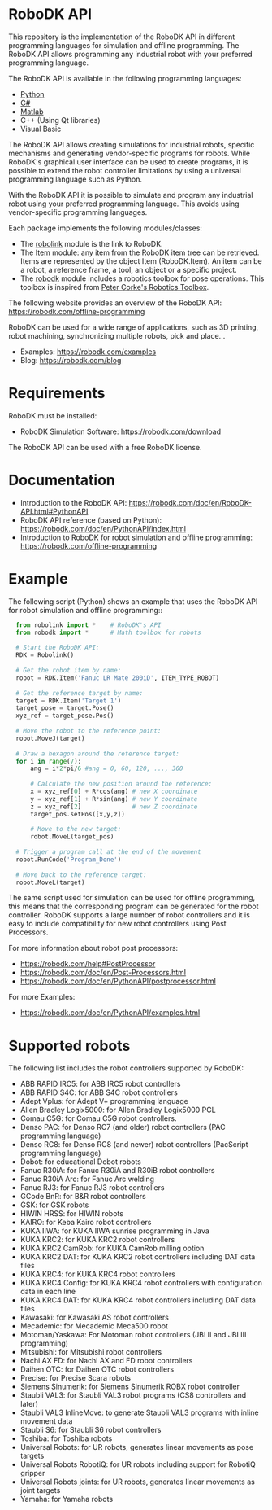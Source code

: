 RoboDK API
=========

This repository is the implementation of the RoboDK API in different programming languages for simulation and offline programming. The RoboDK API allows programming any industrial robot with your preferred programming language.

The RoboDK API is available in the following programming languages:
* [Python](https://pypi.python.org/pypi/robodk/)
* [C#](https://marketplace.visualstudio.com/items?itemName=RoboDK.RoboDK-Template)
* [Matlab](https://www.mathworks.com/matlabcentral/fileexchange/65690-robodk-api-for-matlab)
* C++ (Using Qt libraries)
* Visual Basic
   
The RoboDK API allows creating simulations for industrial robots, specific mechanisms and generating vendor-specific programs for robots.
While RoboDK's graphical user interface can be used to create programs, it is possible to extend the robot controller limitations by using a universal programming language such as Python.

With the RoboDK API it is possible to simulate and program any industrial robot using your preferred programming language. 
This avoids using vendor-specific programming languages.

Each package implements the following modules/classes:
 * The [robolink](https://robodk.com/doc/en/PythonAPI/robolink.html) module is the link to RoboDK. 
 * The [Item](https://robodk.com/doc/en/PythonAPI/robolink.html#robolink-item) module: any item from the RoboDK item tree can be retrieved. Items are represented by the object Item (RoboDK.Item). An item can be a robot, a reference frame, a tool, an object or a specific project.
 * The [robodk](https://robodk.com/doc/en/PythonAPI/robodk.html) module includes a robotics toolbox for pose operations. This toolbox is inspired from [Peter Corke's Robotics Toolbox](http://petercorke.com/Robotics_Toolbox.html).

The following website provides an overview of the RoboDK API:
https://robodk.com/offline-programming

RoboDK can be used for a wide range of applications, such as 3D printing, robot machining, synchronizing multiple robots, pick and place...
 * Examples: https://robodk.com/examples
 * Blog: https://robodk.com/blog

Requirements
============

RoboDK must be installed:
 * RoboDK Simulation Software: https://robodk.com/download

The RoboDK API can be used with a free RoboDK license.

Documentation
=============

 * Introduction to the RoboDK API:
   https://robodk.com/doc/en/RoboDK-API.html#PythonAPI
 * RoboDK API reference (based on Python):
   https://robodk.com/doc/en/PythonAPI/index.html
 * Introduction to RoboDK for robot simulation and offline programming:
   https://robodk.com/offline-programming


Example
=======

The following script (Python) shows an example that uses the RoboDK API for robot simulation and offline programming::
```python
  from robolink import *    # RoboDK's API
  from robodk import *      # Math toolbox for robots
   
  # Start the RoboDK API:
  RDK = Robolink()
   
  # Get the robot item by name:
  robot = RDK.Item('Fanuc LR Mate 200iD', ITEM_TYPE_ROBOT)
   
  # Get the reference target by name:
  target = RDK.Item('Target 1')
  target_pose = target.Pose()
  xyz_ref = target_pose.Pos()
   
  # Move the robot to the reference point:
  robot.MoveJ(target)
   
  # Draw a hexagon around the reference target:
  for i in range(7):
      ang = i*2*pi/6 #ang = 0, 60, 120, ..., 360
      
      # Calculate the new position around the reference:
      x = xyz_ref[0] + R*cos(ang) # new X coordinate
      y = xyz_ref[1] + R*sin(ang) # new Y coordinate
      z = xyz_ref[2]              # new Z coordinate    
      target_pos.setPos([x,y,z])
      
      # Move to the new target:
      robot.MoveL(target_pos)
   
  # Trigger a program call at the end of the movement
  robot.RunCode('Program_Done')
   
  # Move back to the reference target:
  robot.MoveL(target)
```

The same script used for simulation can be used for offline programming, this means that the corresponding program can be generated for the robot controller. RoboDK supports a large number of robot controllers and it is easy to include compatibility for new robot controllers using Post Processors.

For more information about robot post processors:
 * https://robodk.com/help#PostProcessor
 * https://robodk.com/doc/en/Post-Processors.html
 * https://robodk.com/doc/en/PythonAPI/postprocessor.html

For more Examples:
 * https://robodk.com/doc/en/PythonAPI/examples.html


Supported robots
================

The following list includes the robot controllers supported by RoboDK:
 * ABB RAPID IRC5: for ABB IRC5 robot controllers
 * ABB RAPID S4C: for ABB S4C robot controllers
 * Adept Vplus: for Adept V+ programming language
 * Allen Bradley Logix5000: for Allen Bradley Logix5000 PCL
 * Comau C5G: for Comau C5G robot controllers.
 * Denso PAC: for Denso RC7 (and older) robot controllers (PAC programming language)
 * Denso RC8: for Denso RC8 (and newer) robot controllers (PacScript programming language)
 * Dobot: for educational Dobot robots
 * Fanuc R30iA: for Fanuc R30iA and R30iB robot controllers
 * Fanuc R30iA Arc: for Fanuc Arc welding
 * Fanuc RJ3: for Fanuc RJ3 robot controllers
 * GCode BnR: for B&R robot controllers
 * GSK: for GSK robots
 * HIWIN HRSS: for HIWIN robots
 * KAIRO: for Keba Kairo robot controllers
 * KUKA IIWA: for KUKA IIWA sunrise programming in Java
 * KUKA KRC2: for KUKA KRC2 robot controllers
 * KUKA KRC2 CamRob: for KUKA CamRob milling option
 * KUKA KRC2 DAT: for KUKA KRC2 robot controllers including DAT data files
 * KUKA KRC4: for KUKA KRC4 robot controllers
 * KUKA KRC4 Config: for KUKA KRC4 robot controllers with configuration data in each line
 * KUKA KRC4 DAT: for KUKA KRC4 robot controllers including DAT data files
 * Kawasaki: for Kawasaki AS robot controllers
 * Mecademic: for Mecademic Meca500 robot
 * Motoman/Yaskawa: For Motoman robot controllers (JBI II and JBI III programming)
 * Mitsubishi: for Mitsubishi robot controllers
 * Nachi AX FD: for Nachi AX and FD robot controllers
 * Daihen OTC: for Daihen OTC robot controllers
 * Precise: for Precise Scara robots
 * Siemens Sinumerik: for Siemens Sinumerik ROBX robot controller
 * Staubli VAL3: for Staubli VAL3 robot programs (CS8 controllers and later)
 * Staubli VAL3 InlineMove: to generate Staubli VAL3 programs with inline movement data
 * Staubli S6: for Staubli S6 robot controllers
 * Toshiba: for Toshiba robots
 * Universal Robots: for UR robots, generates linear movements as pose targets
 * Universal Robots RobotiQ: for UR robots including support for RobotiQ gripper
 * Universal Robots joints: for UR robots, generates linear movements as joint targets
 * Yamaha: for Yamaha robots


